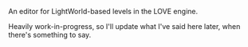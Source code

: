 An editor for LightWorld-based levels in the LOVE engine.

Heavily work-in-progress, so I'll update what I've said here later, when there's something to say.
